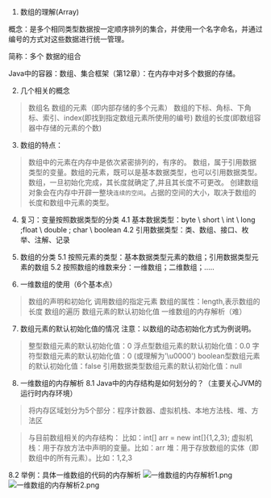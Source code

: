 1. 数组的理解(Array)

概念：是多个相同类型数据按一定顺序排列的集合，并使用一个名字命名，并通过编号的方式对这些数据进行统一管理。

简称：多个
数据的组合

Java中的容器：数组、集合框架（第12章）：在内存中对多个数据的存储。

2. 几个相关的概念

> 数组名
> 数组的元素（即内部存储的多个元素）
> 数组的下标、角标、下角标、索引、index(即找到指定数组元素所使用的编号)
> 数组的长度(即数组容器中存储的元素的个数)

3. 数组的特点：

> 数组中的元素在内存中是依次紧密排列的，有序的。
> 数组，属于引用数据类型的变量。数组的元素，既可以是基本数据类型，也可以引用数据类型。
> 数组，一旦初始化完成，其长度就确定了,并且其长度不可更改。
> 创建数组对象会在内存中开辟一整块`连续的空间`。占据的空间的大小，取决于数组的长度和数组中元素的类型。

4. 复习：变量按照数据类型的分类
   4.1 基本数据类型：byte \ short \ int \ long ;float \ double ; char \ boolean
   4.2 引用数据类型：类、数组、接口、枚举、注解、记录


5. 数组的分类
   5.1 按照元素的类型：基本数据类型元素的数组；引用数据类型元素的数组
   5.2 按照数组的维数来分：一维数组；二维数组；.....


6. 一维数组的使用（6个基本点）

> 数组的声明和初始化
> 调用数组的指定元素
> 数组的属性：length,表示数组的长度
> 数组的遍历
> 数组元素的默认初始化值
> 一维数组的内存解析（难）

7. 数组元素的默认初始化值的情况
   注意：以数组的动态初始化方式为例说明。

> 整型数组元素的默认初始化值：0
> 浮点型数组元素的默认初始化值：0.0
> 字符型数组元素的默认初始化值：0 (或理解为'\u0000')
> boolean型数组元素的默认初始化值：false
> 引用数据类型数组元素的默认初始化值：null

8. 一维数组的内存解析
   8.1 Java中的内存结构是如何划分的？（主要关心JVM的运行时内存环境）

> 将内存区域划分为5个部分：程序计数器、虚拟机栈、本地方法栈、堆、方法区

> 与目前数组相关的内存结构： 比如：int[] arr = new int[]{1,2,3};
> 虚拟机栈：用于存放方法中声明的变量。比如：arr
> 堆：用于存放数组的实体（即数组中的所有元素）。比如：1,2,3

8.2 举例：具体一维数组的代码的内存解析
![一维数组的内存解析1.png](%D2%BB%CE%AC%CA%FD%D7%E9%B5%C4%C4%DA%B4%E6%BD%E2%CE%F61.png)
![一维数组的内存解析2.png](%D2%BB%CE%AC%CA%FD%D7%E9%B5%C4%C4%DA%B4%E6%BD%E2%CE%F62.png)